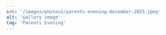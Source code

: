 ```yaml
---
src: '/images/photos2/parents-evening-december-2023.jpeg'
alt: 'Gallery image'
tag: 'Parents Evening'
---
```

